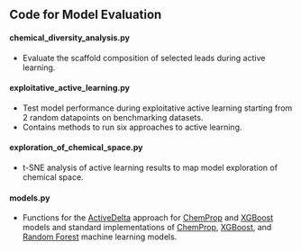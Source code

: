 ## Code for Model Evaluation

#### chemical_diversity_analysis.py
* Evaluate the scaffold composition of selected leads during active learning.

#### exploitative_active_learning.py
* Test model performance during exploitative active learning starting from 2 random datapoints on benchmarking datasets.
* Contains methods to run six approaches to active learning.

#### exploration_of_chemical_space.py
* t-SNE analysis of active learning results to map model exploration of chemical space.

#### models.py
* Functions for the [ActiveDelta](https://github.com/RekerLab/ActiveDelta) approach for [ChemProp](https://github.com/chemprop/chemprop) and [XGBoost](https://xgboost.readthedocs.io/en/stable/gpu/index.html) models and standard implementations of [ChemProp](https://github.com/chemprop/chemprop), [XGBoost](https://xgboost.readthedocs.io/en/stable/gpu/index.html), and [Random Forest](https://scikit-learn.org/stable/modules/generated/sklearn.ensemble.RandomForestRegressor.html) machine learning models.






